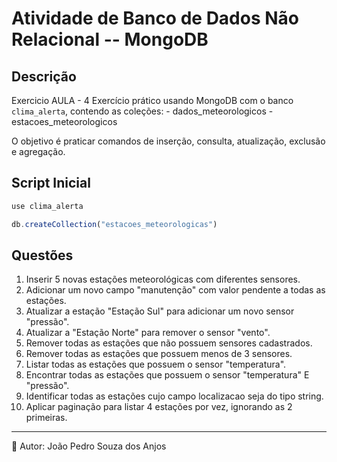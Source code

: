 # Atividade de Banco de Dados Não Relacional -- MongoDB

## Descrição
Exercicio AULA - 4
Exercício prático usando MongoDB com o banco `clima_alerta`, contendo as
coleções: - dados_meteorologicos - estacoes_meteorologicos

O objetivo é praticar comandos de inserção, consulta, atualização,
exclusão e agregação.

## Script Inicial

``` js
use clima_alerta

db.createCollection("estacoes_meteorologicas")

```

## Questões

 1. Inserir 5 novas estações meteorológicas com diferentes sensores.
 2. Adicionar um novo campo "manutenção" com valor pendente a todas as estações.
 3. Atualizar a estação "Estação Sul" para adicionar um novo sensor "pressão".
 4. Atualizar a "Estação Norte" para remover o sensor "vento".
 5. Remover todas as estações que não possuem sensores cadastrados.
 6. Remover todas as estações que possuem menos de 3 sensores.
 7. Listar todas as estações que possuem o sensor "temperatura".
 8. Encontrar todas as estações que possuem o sensor "temperatura" E "pressão".
 9. Identificar todas as estações cujo campo localizacao seja do tipo string.
 10. Aplicar paginação para listar 4 estações por vez, ignorando as 2 primeiras.

------------------------------------------------------------------------

📌 Autor: João Pedro Souza dos Anjos
